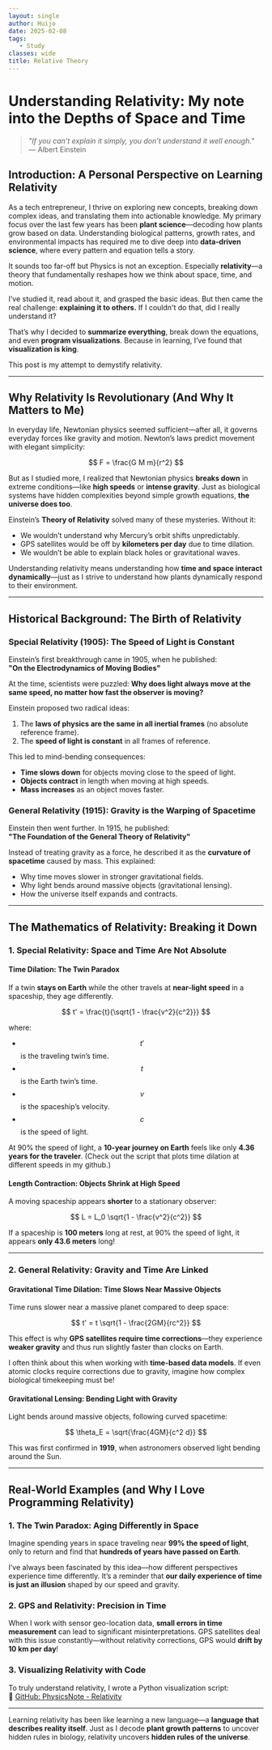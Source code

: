 ```yaml
---
layout: single
author: Huijo
date: 2025-02-08
tags:
   - Study
classes: wide
title: Relative Theory
---
```


# Understanding Relativity: My note into the Depths of Space and Time  

> *"If you can’t explain it simply, you don’t understand it well enough."*  
> — Albert Einstein  

## **Introduction: A Personal Perspective on Learning Relativity**  

As a tech entrepreneur, I thrive on exploring new concepts, breaking down complex ideas, and translating them into actionable knowledge. My primary focus over the last few years has been **plant science**—decoding how plants grow based on data. Understanding biological patterns, growth rates, and environmental impacts has required me to dive deep into **data-driven science**, where every pattern and equation tells a story.  

It sounds too far-off but Physics is not an exception. Especially **relativity**—a theory that fundamentally reshapes how we think about space, time, and motion.  

I’ve studied it, read about it, and grasped the basic ideas. But then came the real challenge: **explaining it to others.** If I couldn't do that, did I really understand it?  

That’s why I decided to **summarize everything**, break down the equations, and even **program visualizations**. Because in learning, I’ve found that **visualization is king**.  

This post is my attempt to demystify relativity.  

---

## **Why Relativity Is Revolutionary (And Why It Matters to Me)**  

In everyday life, Newtonian physics seemed sufficient—after all, it governs everyday forces like gravity and motion. Newton’s laws predict movement with elegant simplicity:  

$$ F = \frac{G M m}{r^2} $$  

But as I studied more, I realized that Newtonian physics **breaks down** in extreme conditions—like **high speeds** or **intense gravity**. Just as biological systems have hidden complexities beyond simple growth equations, **the universe does too**.  

Einstein’s **Theory of Relativity** solved many of these mysteries. Without it:  
- We wouldn’t understand why Mercury’s orbit shifts unpredictably.  
- GPS satellites would be off by **kilometers per day** due to time dilation.  
- We wouldn’t be able to explain black holes or gravitational waves.  

Understanding relativity means understanding how **time and space interact dynamically**—just as I strive to understand how plants dynamically respond to their environment.  

---

## **Historical Background: The Birth of Relativity**  

### **Special Relativity (1905): The Speed of Light is Constant**  

Einstein’s first breakthrough came in 1905, when he published:  
**"On the Electrodynamics of Moving Bodies"**  

At the time, scientists were puzzled: **Why does light always move at the same speed, no matter how fast the observer is moving?**  

Einstein proposed two radical ideas:  
1. The **laws of physics are the same in all inertial frames** (no absolute reference frame).  
2. The **speed of light is constant** in all frames of reference.  

This led to mind-bending consequences:  
- **Time slows down** for objects moving close to the speed of light.  
- **Objects contract** in length when moving at high speeds.  
- **Mass increases** as an object moves faster.  

### **General Relativity (1915): Gravity is the Warping of Spacetime**  

Einstein then went further. In 1915, he published:  
**"The Foundation of the General Theory of Relativity"**  

Instead of treating gravity as a force, he described it as the **curvature of spacetime** caused by mass. This explained:  
- Why time moves slower in stronger gravitational fields.  
- Why light bends around massive objects (gravitational lensing).  
- How the universe itself expands and contracts.  

---

## **The Mathematics of Relativity: Breaking it Down**  

### **1. Special Relativity: Space and Time Are Not Absolute**  

#### **Time Dilation: The Twin Paradox**  

If a twin **stays on Earth** while the other travels at **near-light speed** in a spaceship, they age differently.  

$$ t' = \frac{t}{\sqrt{1 - \frac{v^2}{c^2}}} $$  

where:  
- $$ t' $$ is the traveling twin’s time.  
- $$ t $$ is the Earth twin’s time.  
- $$ v $$ is the spaceship’s velocity.  
- $$ c $$ is the speed of light.  

At 90% the speed of light, a **10-year journey on Earth** feels like only **4.36 years for the traveler**. 
(Check out the script that plots time dilation at different speeds in my github.)

#### **Length Contraction: Objects Shrink at High Speed**  

A moving spaceship appears **shorter** to a stationary observer:  

$$ L = L_0 \sqrt{1 - \frac{v^2}{c^2}} $$  

If a spaceship is **100 meters** long at rest, at 90% the speed of light, it appears **only 43.6 meters** long!  

---

### **2. General Relativity: Gravity and Time Are Linked**  

#### **Gravitational Time Dilation: Time Slows Near Massive Objects**  

Time runs slower near a massive planet compared to deep space:  

$$ t' = t \sqrt{1 - \frac{2GM}{rc^2}} $$  

This effect is why **GPS satellites require time corrections**—they experience **weaker gravity** and thus run slightly faster than clocks on Earth.  

I often think about this when working with **time-based data models**. If even atomic clocks require corrections due to gravity, imagine how complex biological timekeeping must be!  

#### **Gravitational Lensing: Bending Light with Gravity**  

Light bends around massive objects, following curved spacetime:  

$$ \theta_E = \sqrt{\frac{4GM}{c^2 d}} $$  

This was first confirmed in **1919**, when astronomers observed light bending around the Sun.  

---

## **Real-World Examples (and Why I Love Programming Relativity)**  

### **1. The Twin Paradox: Aging Differently in Space**  

Imagine spending years in space traveling near **99% the speed of light**, only to return and find that **hundreds of years have passed on Earth**.  

I’ve always been fascinated by this idea—how different perspectives experience time differently. It’s a reminder that **our daily experience of time is just an illusion** shaped by our speed and gravity.  

### **2. GPS and Relativity: Precision in Time**  

When I work with sensor geo-location data, **small errors in time measurement** can lead to significant misinterpretations. GPS satellites deal with this issue constantly—without relativity corrections, GPS would **drift by 10 km per day**!  

### **3. Visualizing Relativity with Code**  

To truly understand relativity, I wrote a Python visualization script:  
🔗 [GitHub: PhysicsNote - Relativity](https://github.com/ccomkhj/ScienceNote/blob/main/physics_relative_theory.ipynb)  

---

Learning relativity has been like learning a new language—a **language that describes reality itself**. Just as I decode **plant growth patterns** to uncover hidden rules in biology, relativity uncovers **hidden rules of the universe**.  